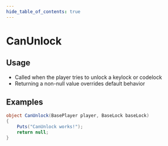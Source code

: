 ```yaml
---
hide_table_of_contents: true
---
```


# CanUnlock

## Usage

* Called when the player tries to unlock a keylock or codelock
* Returning a non-null value overrides default behavior

## Examples

```csharp title=""
object CanUnlock(BasePlayer player, BaseLock baseLock)
{
    Puts("CanUnlock works!");
    return null;
}
```
